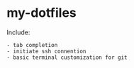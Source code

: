 # my-dotfiles

Include:
    
    - tab completion
    - initiate ssh connention
    - basic terminal customization for git 
